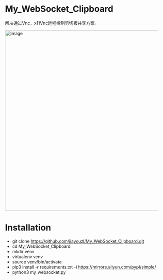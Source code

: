# My_WebSocket_Clipboard
解决通过Vnc，x11Vnc远程控制剪切板共享方案。

<img width="594" alt="image" src="https://user-images.githubusercontent.com/7685337/197466681-968c78bc-3672-4bd4-8704-b3dc45ccef80.png">

# Installation
* git clone https://github.com/jiayouzl/My_WebSocket_Clipboard.git
* cd My_WebSocket_Clipboard
* mkdir venv
* virtualenv venv
* source venv/bin/activate
* pip3 install -r requirements.txt -i https://mirrors.aliyun.com/pypi/simple/
* python3 my_websocket.py

